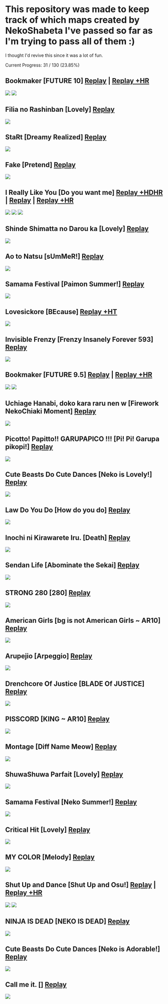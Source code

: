 # This repository was made to keep track of which maps created by NekoShabeta I've passed so far as I'm trying to pass all of them :)


I thought I'd revive this since it was a lot of fun.


Current Progress: 31 / 130 (23.85%)

## Bookmaker [FUTURE 10] <a href='maps/Bookmaker [FUTURE 10]/replay.osr'>Replay</a> | <a href='maps/Bookmaker [FUTURE 10]/replay +HR.osr'>Replay +HR</a>
<img src='maps/Bookmaker [FUTURE 10]/screenshot.jpg'></img>
<img src='maps/Bookmaker [FUTURE 10]/screenshot +HR.jpg'></img>


## Filia no Rashinban [Lovely] <a href='maps/Filia no Rashinban [Lovely]/replay.osr'>Replay</a>
<img src='maps/Filia no Rashinban [Lovely]/screenshot.jpg'></img>


## StaRt [Dreamy Realized] <a href='maps/StaRt [Dreamy Realized]/replay.osr'>Replay</a>
<img src='maps/StaRt [Dreamy Realized]/screenshot.jpg'></img>


## Fake [Pretend] <a href='maps/Fake [Pretend]/replay.osr'>Replay</a>
<img src='maps/Fake [Pretend]/screenshot.jpg'></img>


## I Really Like You [Do you want me] <a href='maps/I Really Like You [Do you want me]/replay +HDHR.osr'>Replay +HDHR</a> | <a href='maps/I Really Like You [Do you want me]/replay.osr'>Replay</a> | <a href='maps/I Really Like You [Do you want me]/replay +HR.osr'>Replay +HR</a>
<img src='maps/I Really Like You [Do you want me]/screenshot.jpg'></img>
<img src='maps/I Really Like You [Do you want me]/screenshot +HR.jpg'></img>
<img src='maps/I Really Like You [Do you want me]/screenshot +HDHR.jpg'></img>


## Shinde Shimatta no Darou ka [Lovely] <a href='maps/Shinde Shimatta no Darou ka [Lovely]/replay.osr'>Replay</a>
<img src='maps/Shinde Shimatta no Darou ka [Lovely]/screenshot.jpg'></img>


## Ao to Natsu [sUmMeR!] <a href='maps/Ao to Natsu [sUmMeR!]/replay.osr'>Replay</a>
<img src='maps/Ao to Natsu [sUmMeR!]/screenshot.jpg'></img>


## Samama Festival [Paimon Summer!] <a href='maps/Samama Festival [Paimon Summer!]/replay.osr'>Replay</a>
<img src='maps/Samama Festival [Paimon Summer!]/screenshot.jpg'></img>


## Lovesickore [BEcause] <a href='maps/Lovesickore [BEcause]/replay +HT.osr'>Replay +HT</a>
<img src='maps/Lovesickore [BEcause]/screenshot +HT.jpg'></img>


## Invisible Frenzy [Frenzy Insanely Forever 593] <a href='maps/Invisible Frenzy [Frenzy Insanely Forever 593]/replay.osr'>Replay</a>
<img src='maps/Invisible Frenzy [Frenzy Insanely Forever 593]/screenshot.jpg'></img>


## Bookmaker [FUTURE 9.5] <a href='maps/Bookmaker [FUTURE 9.5]/replay.osr'>Replay</a> | <a href='maps/Bookmaker [FUTURE 9.5]/replay +HR.osr'>Replay +HR</a>
<img src='maps/Bookmaker [FUTURE 9.5]/screenshot.jpg'></img>
<img src='maps/Bookmaker [FUTURE 9.5]/screenshot +HR.jpg'></img>


## Uchiage Hanabi, doko kara raru nen w [Firework NekoChiaki Moment] <a href='maps/Uchiage Hanabi, doko kara raru nen w [Firework NekoChiaki Moment]/replay.osr'>Replay</a>
<img src='maps/Uchiage Hanabi, doko kara raru nen w [Firework NekoChiaki Moment]/screenshot.jpg'></img>


## Picotto! Papitto!! GARUPAPICO !!! [Pi! Pi! Garupa pikopi!] <a href='maps/Picotto! Papitto!! GARUPAPICO !!! [Pi! Pi! Garupa pikopi!]/replay.osr'>Replay</a>
<img src='maps/Picotto! Papitto!! GARUPAPICO !!! [Pi! Pi! Garupa pikopi!]/screenshot.jpg'></img>


## Cute Beasts Do Cute Dances [Neko is Lovely!] <a href='maps/Cute Beasts Do Cute Dances [Neko is Lovely!]/replay.osr'>Replay</a>
<img src='maps/Cute Beasts Do Cute Dances [Neko is Lovely!]/screenshot.jpg'></img>


## Law Do You Do [How do you do] <a href='maps/Law Do You Do [How do you do]/replay.osr'>Replay</a>
<img src='maps/Law Do You Do [How do you do]/screenshot.jpg'></img>


## Inochi ni Kirawarete Iru. [Death] <a href='maps/Inochi ni Kirawarete Iru. [Death]/replay.osr'>Replay</a>
<img src='maps/Inochi ni Kirawarete Iru. [Death]/screenshot.jpg'></img>


## Sendan Life [Abominate the Sekai] <a href='maps/Sendan Life [Abominate the Sekai]/replay.osr'>Replay</a>
<img src='maps/Sendan Life [Abominate the Sekai]/screenshot.jpg'></img>


## STRONG 280 [280] <a href='maps/STRONG 280 [280]/replay.osr'>Replay</a>
<img src='maps/STRONG 280 [280]/screenshot.jpg'></img>


## American Girls [bg is not American Girls ~ AR10] <a href='maps/American Girls [bg is not American Girls ~ AR10]/replay.osr'>Replay</a>
<img src='maps/American Girls [bg is not American Girls ~ AR10]/screenshot.jpg'></img>


## Arupejio [Arpeggio] <a href='maps/Arupejio [Arpeggio]/replay.osr'>Replay</a>
<img src='maps/Arupejio [Arpeggio]/screenshot.jpg'></img>


## Drenchcore Of Justice [BLADE Of JUSTICE] <a href='maps/Drenchcore Of Justice [BLADE Of JUSTICE]/replay.osr'>Replay</a>
<img src='maps/Drenchcore Of Justice [BLADE Of JUSTICE]/screenshot.jpg'></img>


## PISSCORD [KING ~ AR10] <a href='maps/PISSCORD [KING ~ AR10]/replay.osr'>Replay</a>
<img src='maps/PISSCORD [KING ~ AR10]/screenshot.jpg'></img>


## Montage [Diff Name Meow] <a href='maps/Montage [Diff Name Meow]/replay.osr'>Replay</a>
<img src='maps/Montage [Diff Name Meow]/screenshot.jpg'></img>


## ShuwaShuwa Parfait [Lovely] <a href='maps/ShuwaShuwa Parfait [Lovely]/replay.osr'>Replay</a>
<img src='maps/ShuwaShuwa Parfait [Lovely]/screenshot.jpg'></img>


## Samama Festival [Neko Summer!] <a href='maps/Samama Festival [Neko Summer!]/replay.osr'>Replay</a>
<img src='maps/Samama Festival [Neko Summer!]/screenshot.jpg'></img>


## Critical Hit [Lovely] <a href='maps/Critical Hit [Lovely]/replay.osr'>Replay</a>
<img src='maps/Critical Hit [Lovely]/screenshot.jpg'></img>


## MY COLOR [Melody] <a href='maps/MY COLOR [Melody]/replay.osr'>Replay</a>
<img src='maps/MY COLOR [Melody]/screenshot.jpg'></img>


## Shut Up and Dance [Shut Up and Osu!] <a href='maps/Shut Up and Dance [Shut Up and Osu!]/replay.osr'>Replay</a> | <a href='maps/Shut Up and Dance [Shut Up and Osu!]/replay +HR.osr'>Replay +HR</a>
<img src='maps/Shut Up and Dance [Shut Up and Osu!]/screenshot.jpg'></img>
<img src='maps/Shut Up and Dance [Shut Up and Osu!]/screenshot +HR.jpg'></img>


## NINJA IS DEAD [NEKO IS DEAD] <a href='maps/NINJA IS DEAD [NEKO IS DEAD]/replay.osr'>Replay</a>
<img src='maps/NINJA IS DEAD [NEKO IS DEAD]/screenshot.jpg'></img>


## Cute Beasts Do Cute Dances [Neko is Adorable!] <a href='maps/Cute Beasts Do Cute Dances [Neko is Adorable!]/replay.osr'>Replay</a>
<img src='maps/Cute Beasts Do Cute Dances [Neko is Adorable!]/screenshot.jpg'></img>


## Call me it. [] <a href='maps/Call me it. []/replay.osr'>Replay</a>
<img src='maps/Call me it. []/screenshot.jpg'></img>
